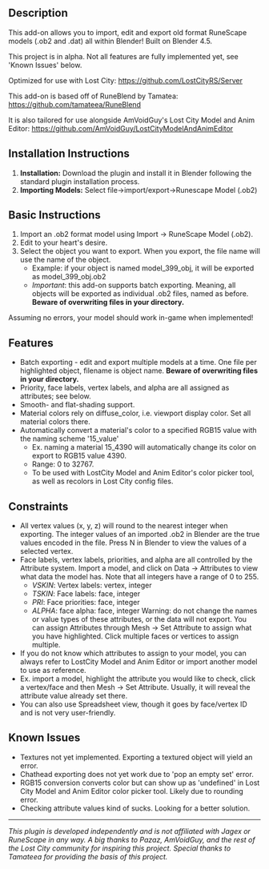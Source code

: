 ## Description
This add-on allows you to import, edit and export old format RuneScape models (.ob2 and .dat) all within Blender!
Built on Blender 4.5.

This project is in alpha. Not all features are fully implemented yet, see 'Known Issues' below.

Optimized for use with Lost City: https://github.com/LostCityRS/Server
 
This add-on is based off of RuneBlend by Tamatea: https://github.com/tamateea/RuneBlend
 
It is also tailored for use alongside AmVoidGuy's Lost City Model and Anim Editor: https://github.com/AmVoidGuy/LostCityModelAndAnimEditor

## Installation Instructions
1. **Installation:** Download the plugin and install it in Blender following the standard plugin installation process.
2. **Importing Models:** Select file->import/export->Runescape Model (.ob2)

## Basic Instructions
1. Import an .ob2 format model using Import -> RuneScape Model (.ob2).
2. Edit to your heart's desire.
3. Select the object you want to export. When you export, the file name will use the name of the object.
	* Example: if your object is named model_399_obj, it will be exported as model_399_obj.ob2
	* *Important*: this add-on supports batch exporting. Meaning, all objects will be exported as individual .ob2 files, named as before. **Beware of overwriting files in your directory.**

Assuming no errors, your model should work in-game when implemented!

## Features
* Batch exporting - edit and export multiple models at a time. One file per highlighted object, filename is object name. **Beware of overwriting files in your directory.**
* Priority, face labels, vertex labels, and alpha are all assigned as attributes; see below.
* Smooth- and flat-shading support.
* Material colors rely on diffuse_color, i.e. viewport display color. Set all material colors there.
* Automatically convert a material's color to a specified RGB15 value with the naming scheme '15_value'
	* Ex. naming a material 15_4390 will automatically change its color on export to RGB15 value 4390.
	* Range: 0 to 32767.
	* To be used with LostCity Model and Anim Editor's color picker tool, as well as recolors in Lost City config files.

## Constraints
* All vertex values (x, y, z) will round to the nearest integer when exporting. The integer values of an imported .ob2 in Blender are the true values encoded in the file. 
	Press N in Blender to view the values of a selected vertex.
* Face labels, vertex labels, priorities, and alpha are all controlled by the Attribute system.
	Import a model, and click on Data -> Attributes to view what data the model has. Note that all integers have a range of 0 to 255.
	* *VSKIN*: Vertex labels: vertex, integer
	* *TSKIN*: Face labels: face, integer
	* *PRI*: Face priorities: face, integer
	* *ALPHA*: face alpha: face, integer
	Warning: do not change the names or value types of these attributes, or the data will not export.
	You can assign Attributes through Mesh -> Set Attribute to assign what you have highlighted. Click multiple faces or vertices to assign multiple.
* If you do not know which attributes to assign to your model, you can always refer to LostCity Model and Anim Editor or import another model to use as reference.
* Ex. import a model, highlight the attribute you would like to check, click a vertex/face and then Mesh -> Set Attribute. Usually, it will reveal the attribute value already set there.
* You can also use Spreadsheet view, though it goes by face/vertex ID and is not very user-friendly.

## Known Issues
* Textures not yet implemented. Exporting a textured object will yield an error.
* Chathead exporting does not yet work due to 'pop an empty set' error.
* RGB15 conversion converts color but can show up as 'undefined' in Lost City Model and Anim Editor color picker tool. Likely due to rounding error.
* Checking attribute values kind of sucks. Looking for a better solution.

---

*This plugin is developed independently and is not affiliated with Jagex or RuneScape in any way.*
*A big thanks to Pazaz, AmVoidGuy, and the rest of the Lost City community for inspiring this project.*
*Special thanks to Tamateea for providing the basis of this project.*

